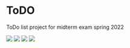 # ToDO
ToDo list project for midterm exam spring 2022


<img src="https://github.com/NazarSeyitbekov/ToDO/blob/main/WhatsApp%20Image%202022-04-04%20at%2022.40.22%20(1).jpeg"/>




<img src="https://github.com/NazarSeyitbekov/ToDO/blob/main/WhatsApp%20Image%202022-04-04%20at%2022.40.22%20(2).jpeg"/>




<img src="https://github.com/NazarSeyitbekov/ToDO/blob/main/WhatsApp%20Image%202022-04-04%20at%2022.40.22%20(3).jpeg"/>



<img src="https://github.com/NazarSeyitbekov/ToDO/blob/main/WhatsApp%20Image%202022-04-04%20at%2022.40.22.jpeg"/>
